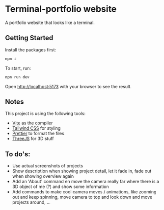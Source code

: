 # Terminal-portfolio website

A portfolio website that looks like a terminal.

## Getting Started

Install the packages first:

```bash
npm i
```

To start, run:

```bash
npm run dev
```

Open [http://localhost:5173](http://localhost:5173) with your browser to see the result.

## Notes

This project is using the following tools:

- [Vite](https://vitejs.dev/) as the compiler
- [Tailwind CSS](https://tailwindcss.com/) for styling
- [Prettier](https://prettier.io/) to format the files
- [ThreeJS](https://threejs.org/) for 3D stuff

## To do's:

- Use actual screenshots of projects
- Show description when showing project detail, let it fade in, fade out when showing overview again
- Add an 'About' command en move the camera really far where there is a 3D object of me (?) and show some information
- Add commands to make cool camera moves / animations, like zooming out and keep spinning, move camera to top and look down and move projects around, ...
